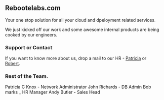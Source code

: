 ## Rebootelabs.com

Your one stop solution for all your cloud and dpeloyment related services. 

We just kicked off our work and some awesome internal products are being cooked by our engineers. 

### Support or Contact

If you want to know more about us, drop a mail to our HR - [Patricia](mailto:patricia.k@rebootelabs.com) or [Robert](mailto:robert.n@rebootelabs.com).

### Rest of the Team.
Patricia C Knox - Network Administrator
John Richards - DB Admin
Bob marks _ HR Manager
Andy Butler - Sales Head
